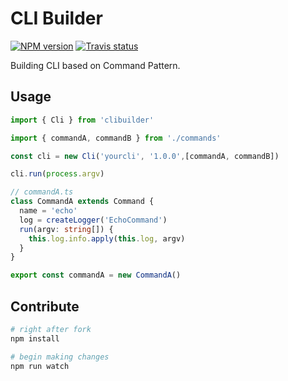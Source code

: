 # CLI Builder

[![NPM version][npm-image]][npm-url]
[![Travis status][travis-image]][travis-url]

Building CLI based on Command Pattern.

## Usage

```ts
import { Cli } from 'clibuilder'

import { commandA, commandB } from './commands'

const cli = new Cli('yourcli', '1.0.0',[commandA, commandB])

cli.run(process.argv)

// commandA.ts
class CommandA extends Command {
  name = 'echo'
  log = createLogger('EchoCommand')
  run(argv: string[]) {
    this.log.info.apply(this.log, argv)
  }
}

export const commandA = new CommandA()

```

## Contribute

```sh
# right after fork
npm install

# begin making changes
npm run watch

```

[npm-image]: https://img.shields.io/npm/v/clibuilder.svg?style=flat
[npm-url]: https://npmjs.org/package/clibuilder
[travis-image]: https://travis-ci.org/unional/clibuilder.svg?branch=master
[travis-url]: https://travis-ci.org/unional/clibuilder
